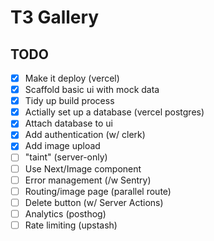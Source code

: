 # T3 Gallery

## TODO

 - [x] Make it deploy (vercel)
 - [x] Scaffold basic ui with mock data
 - [x] Tidy up build process
 - [x] Actially set up a database (vercel postgres)
 - [x] Attach database to ui
 - [x] Add authentication (w/ clerk)
 - [x] Add image upload
 - [ ] "taint" (server-only)
 - [ ] Use Next/Image component
 - [ ] Error management (/w Sentry)
 - [ ] Routing/image page (parallel route)
 - [ ] Delete button (w/ Server Actions)
 - [ ] Analytics (posthog)
 - [ ] Rate limiting (upstash)